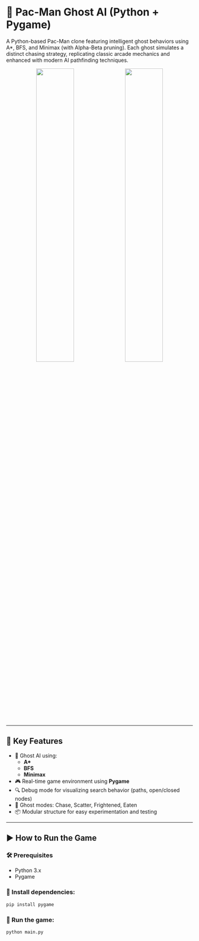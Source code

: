 # 👻 Pac-Man Ghost AI (Python + Pygame)

A Python-based Pac-Man clone featuring intelligent ghost behaviors using A*, BFS, and Minimax (with Alpha-Beta pruning). Each ghost simulates a distinct chasing strategy, replicating classic arcade mechanics and enhanced with modern AI pathfinding techniques.

<p align="center">
  <img src="https://github.com/user-attachments/assets/d8dc37cf-78fb-4d4a-afb3-8195ade0cc8a" width="45%" style="margin-right: 10px;">
  <img src="https://github.com/user-attachments/assets/78106e45-c792-4785-b6f5-00e6ffd3ceee" width="45%">
</p>

---

## 🧠 Key Features

- 🔁 Ghost AI using:
  - **A\*** 
  - **BFS** 
  - **Minimax** 
- 🎮 Real-time game environment using **Pygame**
- 🔍 Debug mode for visualizing search behavior (paths, open/closed nodes)
- 🎯 Ghost modes: Chase, Scatter, Frightened, Eaten
- 📦 Modular structure for easy experimentation and testing

---

## ▶️ How to Run the Game

### 🛠️ Prerequisites
- Python 3.x
- Pygame

### 🧪 Install dependencies:
```bash
pip install pygame
```
### 🚀 Run the game:
```bash
python main.py

